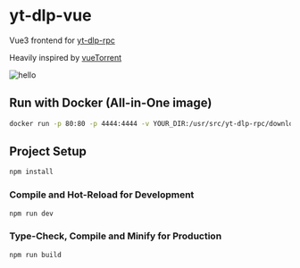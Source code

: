 # yt-dlp-vue

Vue3 frontend for [yt-dlp-rpc](https://github.com/marcopeocchi/yt-dlp-rpc)

Heavily inspired by [vueTorrent](https://github.com/WDaan/VueTorrent)

![hello](https://i.ibb.co/BNCg1PT/image-2022-11-10-14-14-21.png)

## Run with Docker (All-in-One image)
```sh
docker run -p 80:80 -p 4444:4444 -v YOUR_DIR:/usr/src/yt-dlp-rpc/downloads yt-dlp-vue
```

## Project Setup

```sh
npm install
```

### Compile and Hot-Reload for Development

```sh
npm run dev
```

### Type-Check, Compile and Minify for Production

```sh
npm run build
```
